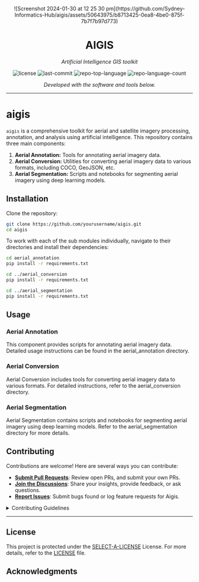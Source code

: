 <p align="center">
  ![Screenshot 2024-01-30 at 12 25 30 pm](https://github.com/Sydney-Informatics-Hub/aigis/assets/50643975/b8713425-0ea8-4be0-875f-7b7f7b97d773)
</p>
<p align="center">
    <h1 align="center">AIGIS</h1>
</p>
<p align="center">
    <em>Artificial Intelligence GIS toolkit</em>
</p>
<p align="center">
	<img src="https://img.shields.io/github/license/Sydney-Informatics-Hub/aigis?style=flat&color=0080ff" alt="license">
	<img src="https://img.shields.io/github/last-commit/Sydney-Informatics-Hub/aigis?style=flat&color=0080ff" alt="last-commit">
	<img src="https://img.shields.io/github/languages/top/Sydney-Informatics-Hub/aigis?style=flat&color=0080ff" alt="repo-top-language">
	<img src="https://img.shields.io/github/languages/count/Sydney-Informatics-Hub/aigis?style=flat&color=0080ff" alt="repo-language-count">
<p>
<p align="center">
		<em>Developed with the software and tools below.</em>
</p>
<p align="center">
	</p>
<hr>

# aigis

`aigis` is a comprehensive toolkit for aerial and satellite imagery processing, annotation, and analysis using artificial intelligence. This repository contains three main components:

1. **Aerial Annotation:** Tools for annotating aerial imagery data.
2. **Aerial Conversion:** Utilities for converting aerial imagery data to various formats, including COCO, GeoJSON, etc.
3. **Aerial Segmentation:** Scripts and notebooks for segmenting aerial imagery using deep learning models.

## Installation

Clone the repository:

```bash
git clone https://github.com/yourusername/aigis.git
cd aigis
```

To work with each of the sub modules individually, navigate to their directories and install their dependencies:

```bash
cd aerial_annotation
pip install -r requirements.txt
```

```bash
cd ../aerial_conversion
pip install -r requirements.txt
```

```bash
cd ../aerial_segmentation
pip install -r requirements.txt
```

## Usage

### Aerial Annotation
This component provides scripts for annotating aerial imagery data. Detailed usage instructions can be found in the aerial_annotation directory.

### Aerial Conversion
Aerial Conversion includes tools for converting aerial imagery data to various formats. For detailed instructions, refer to the aerial_conversion directory.

### Aerial Segmentation
Aerial Segmentation contains scripts and notebooks for segmenting aerial imagery using deep learning models. Refer to the aerial_segmentation directory for more details.

##  Contributing

Contributions are welcome! Here are several ways you can contribute:

- **[Submit Pull Requests](https://github/Sydney-Informatics-Hub/aigis/blob/main/CONTRIBUTING.md)**: Review open PRs, and submit your own PRs.
- **[Join the Discussions](https://github/Sydney-Informatics-Hub/aigis/discussions)**: Share your insights, provide feedback, or ask questions.
- **[Report Issues](https://github/Sydney-Informatics-Hub/aigis/issues)**: Submit bugs found or log feature requests for Aigis.

<details closed>
    <summary>Contributing Guidelines</summary>

1. **Fork the Repository**: Start by forking the project repository to your GitHub account.
2. **Clone Locally**: Clone the forked repository to your local machine using a Git client.
   ```sh
   git clone https://github.com/Sydney-Informatics-Hub/aigis
   ```
3. **Create a New Branch**: Always work on a new branch, giving it a descriptive name.
   ```sh
   git checkout -b new-feature-x
   ```
4. **Make Your Changes**: Develop and test your changes locally.
5. **Commit Your Changes**: Commit with a clear message describing your updates.
   ```sh
   git commit -m 'Implemented new feature x.'
   ```
6. **Push to GitHub**: Push the changes to your forked repository.
   ```sh
   git push origin new-feature-x
   ```
7. **Submit a Pull Request**: Create a PR against the original project repository. Clearly describe the changes and their motivations.

Once your PR is reviewed and approved, it will be merged into the main branch.

</details>

---

##  License

This project is protected under the [SELECT-A-LICENSE](https://choosealicense.com/licenses) License. For more details, refer to the [LICENSE](https://choosealicense.com/licenses/) file.


##  Acknowledgments

